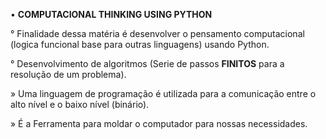 • **COMPUTACIONAL THINKING USING PYTHON**

° Finalidade dessa matéria é desenvolver o pensamento computacional (logica funcional base para outras linguagens) usando Python.

° Desenvolvimento de algoritmos (Serie de passos **FINITOS** para a resolução de um problema).

» Uma linguagem de programação é utilizada para a comunicação entre o alto nível e o baixo nível (binário).

» É a Ferramenta para moldar o computador para nossas necessidades.